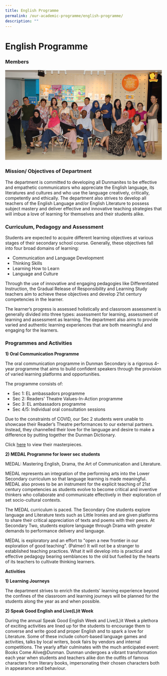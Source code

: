 ```yaml
---
title: English Programme
permalink: /our-academic-programme/english-programme/
description: ""
---
```

# English Programme

### Members

![](/images/Our%20Academic%20Programme/EL_Dept_2019.jpg)

### Mission/ Objectives of Department

The department is committed to developing all Dunmanites to be effective and empathetic communicators who appreciate the English language, its literatures and cultures and who use the language creatively, critically, competently and ethically. The department also strives to develop all teachers of the English Language and/or English Literature to possess subject mastery and deliver effective and innovative teaching strategies that will imbue a love of learning for themselves and their students alike.

### Curriculum, Pedagogy and Assessment

Students are expected to acquire different learning objectives at various stages of their secondary school course. Generally, these objectives fall into four broad domains of learning:

  
*   Communication and Language Development
*   Thinking Skills
*   Learning How to Learn
*   Language and Culture

Through the use of innovative and engaging pedagogies like Differentiated Instruction, the Gradual Release of Responsibility and Learning Study teachers aim to achieve these objectives and develop 21st century competencies in the learner.

The learner’s progress is assessed holistically and classroom assessment is generally divided into three types: assessment for learning, assessment of learning and assessment as learning. The department also aims to provide varied and authentic learning experiences that are both meaningful and engaging for the learners.  

### Programmes and Activities

**1) Oral Communication Programme**  

The oral communication programme in Dunman Secondary is a rigorous 4-year programme that aims to build confident speakers through the provision of varied learning platforms and opportunities. 

The programme consists of:

*   Sec 1: EL ambassadors programme
*   Sec 2: Readers' Theatre Values-In-Action programme
*   Sec 3: EL ambassadors programme
*   Sec 4/5: Individual oral consultation sessions

Due to the constraints of COVID, our Sec 2 students were unable to showcase their Reader’s Theatre performances to our external partners. Instead, they channelled their love for the language and desire to make a difference by putting together the Dunman Dictionary. 

Click [here](https://sites.google.com/moe.edu.sg/mdd2020/home) to view their masterpieces.

**2) MEDAL Programme for lower sec students** 

MEDAL: Mastering English, Drama, the Art of Communication and Literature.

MEDAL represents an integration of the performing arts into the Lower Secondary curriculum so that language learning is made meaningful. MEDAL also proves to be an instrument for the explicit teaching of 21st century competencies as students evolve to become critical and inventive thinkers who collaborate and communicate effectively in their exploration of set socio-cultural contexts. 

The MEDAL curriculum is paced. The Secondary One students explore language and Literature texts such as Little Ironies and are given platforms to share their critical appreciation of texts and poems with their peers. At Secondary Two, students explore language through Drama with greater demands to performance delivery and language.

MEDAL is exploratory and an effort to "open a new frontier in our exploration of good teaching". (Palmer) It will not be a stranger to established teaching practices. What it will develop into is practical and effective pedagogy bearing semblances to the old but fuelled by the hearts of its teachers to cultivate thinking learners.  

**Activities**  

**1) Learning Journeys** 

The department strives to enrich the students' learning experience beyond the confines of the classroom and learning journeys will be planned for the students along the year as and when possible. 

**2) Speak Good English and Live(L)it Week** 

During the annual Speak Good English Week and Live(L)it Week a plethora of exciting activities are lined up for the students to encourage them to converse and write good and proper English and to spark a love for Literature. Some of these include cohort-based language games and activities, talks by local writers, book fairs by vendors and internal competitions. The yearly affair culminates with the much anticipated event: Books Come Alive@Dunman. Dunman undergoes a vibrant transformation each year when students and teachers alike don the outfits of famous characters from literary books, impersonating their chosen characters both in appearance and behaviour.
